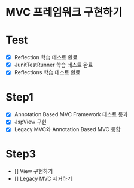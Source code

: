 # MVC 프레임워크 구현하기
# Test
- [x] Reflection 학습 테스트 완료
- [x] JunitTestRunner 학습 테스트 완료
- [x] Reflections 학습 테스트 완료
# Step1
- [x] Annotation Based MVC Framework 테스트 통과
- [x] JspView 구현 
- [x] Legacy MVC와 Annotation Based MVC 통합

# Step3
- [] View 구현하기
- [] Legacy MVC 제거하기